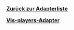 [**Zurück zur Adapterliste**](/adapterref/adapterliste.md)

[**Vis-players-Adapter**](/adapterref/docs/iobroker.vis-players/de/README.md)